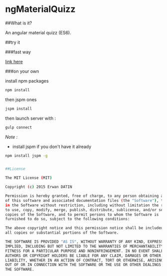 ngMaterialQuizz
=====

##What is it?

An angular material quizz (ES6).

##try it

###fast way

[link here]()

###on your own

install npm packages
```bash
npm install
```
then jspm ones
```bash
jspm install
```


then launch server with :
```bash
gulp connect
```


*Note :*
- install jspm if you don't have it already
```bash
npm install jspm -g


##License

The MIT License (MIT)

Copyright (c) 2015 Erwan DATIN

Permission is hereby granted, free of charge, to any person obtaining a copy
of this software and associated documentation files (the "Software"), to deal
in the Software without restriction, including without limitation the rights
to use, copy, modify, merge, publish, distribute, sublicense, and/or sell
copies of the Software, and to permit persons to whom the Software is
furnished to do so, subject to the following conditions:

The above copyright notice and this permission notice shall be included in
all copies or substantial portions of the Software.

THE SOFTWARE IS PROVIDED "AS IS", WITHOUT WARRANTY OF ANY KIND, EXPRESS OR
IMPLIED, INCLUDING BUT NOT LIMITED TO THE WARRANTIES OF MERCHANTABILITY,
FITNESS FOR A PARTICULAR PURPOSE AND NONINFRINGEMENT. IN NO EVENT SHALL THE
AUTHORS OR COPYRIGHT HOLDERS BE LIABLE FOR ANY CLAIM, DAMAGES OR OTHER
LIABILITY, WHETHER IN AN ACTION OF CONTRACT, TORT OR OTHERWISE, ARISING FROM,
OUT OF OR IN CONNECTION WITH THE SOFTWARE OR THE USE OR OTHER DEALINGS IN
THE SOFTWARE.


